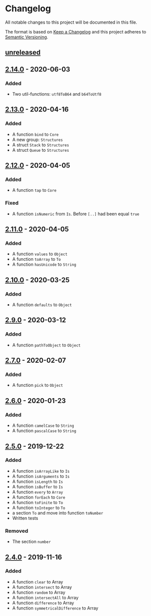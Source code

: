# Changelog

All notable changes to this project will be documented in this file.

The format is based on [Keep a Changelog][keepachangelog]
and this project adheres to [Semantic Versioning][semver].

## [unreleased]

## [2.14.0] - 2020-06-03

### Added

- Two util-functions: `utf8ToB64` and `b64ToUtf8`

## [2.13.0] - 2020-04-16

### Added

- A function `bind` to `Core`
- A new group: `Structures`
- A struct `Stack` to `Structures`
- A struct `Queue` to `Structures`

## [2.12.0] - 2020-04-05

### Added

- A function `tap` to `Core`

### Fixed

- A function `isNumeric` from `Is`. Before `[..]` had been equal `true`  

## [2.11.0] - 2020-04-05

### Added

- A function `values` to `Object`
- A function `toArray` to `To`
- A function `hasUnicode` to `String`

## [2.10.0] - 2020-03-25

### Added

- A function `defaults` to `Object`

## [2.9.0] - 2020-03-12

### Added

- A function `pathToObject` to `Object`

## [2.7.0] - 2020-02-07

### Added

- A function `pick` to `Object`

## [2.6.0] - 2020-01-23

### Added

- A function `camelCase` to `String`
- A function `pascalCase` to `String`

## [2.5.0] - 2019-12-22

### Added

- A function `isArrayLike` to `Is`
- A function `isArguments` to `Is`
- A function `isLength` to `Is`
- A function `isBuffer` to `Is`
- A function `every` to `Array`
- A function `forEach` to `Core`
- A function `toFinite` to `To`
- A function `toInteger` to `To`
- a section `To` and move into function `toNumber`
- Written tests

### Removed

- The section `number`

## [2.4.0] - 2019-11-16

### Added

- A function `clear` to Array
- A function `intersect` to Array
- A function `random` to Array
- A function `intersectAll` to Array
- A function `difference` to Array
- A function `symmetricalDifference` to Array

[unreleased]: https://github.com/efureev/mu/compare/v2.14.0...HEAD
[2.14.0]: https://github.com/efureev/mu/compare/v2.14.0...HEAD
[2.13.0]: https://github.com/efureev/mu/compare/v2.13.0...v2.14.0
[2.12.0]: https://github.com/efureev/mu/compare/v2.12.0...v2.13.0
[2.11.0]: https://github.com/efureev/mu/compare/v2.11.0...v2.12.0
[2.11.0]: https://github.com/efureev/mu/compare/v2.10.0...v2.11.0
[2.10.0]: https://github.com/efureev/mu/compare/v2.9.0...v2.10.0
[2.9.0]: https://github.com/efureev/mu/compare/v2.7.0...v2.9.0
[2.7.0]: https://github.com/efureev/mu/compare/v2.6.0...v2.7.0
[2.6.0]: https://github.com/efureev/mu/compare/v2.5.0...v2.6.0
[2.5.0]: https://github.com/efureev/mu/compare/v2.4.0...v2.5.0
[2.4.0]: https://github.com/efureev/mu/releases/tag/v2.4.0

[keepachangelog]:https://keepachangelog.com/en/1.1.0/
[semver]:https://semver.org/spec/v2.0.0.html
